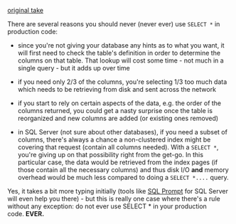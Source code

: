 
[original take](https://stackoverflow.com/questions/3180375/select-vs-select-column)

There are several reasons you should never (never ever) use `SELECT *` in production code:

- since you're not giving your database any hints as to what you want, it will first need to check the table's definition in order to determine the columns on that table. That lookup will cost some time - not much in a single query - but it adds up over time
    
- if you need only 2/3 of the columns, you're selecting 1/3 too much data which needs to be retrieving from disk and sent across the network
    
- if you start to rely on certain aspects of the data, e.g. the order of the columns returned, you could get a nasty surprise once the table is reorganized and new columns are added (or existing ones removed)
    
- in SQL Server (not sure about other databases), if you need a subset of columns, there's always a chance a non-clustered index might be covering that request (contain all columns needed). With a `SELECT *`, you're giving up on that possibility right from the get-go. In this particular case, the data would be retrieved from the index pages (if those contain all the necessary columns) and thus disk I/O **and** memory overhead would be much less compared to doing a `SELECT *....` query.
    

Yes, it takes a bit more typing initially (tools like [SQL Prompt](http://www.red-gate.com/products/SQL_Prompt/index.htm) for SQL Server will even help you there) - but this is really one case where there's a rule without any exception: do not ever use SELECT * in your production code. **EVER.**